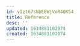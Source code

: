 ```yaml
---
id: vIzt67sNbEEWjVoR4QK54
title: Reference
desc: ''
updated: 1634881102074
created: 1634881102074
---
```


